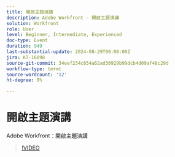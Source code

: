 ```yaml
---
title: 開啟主題演講
description: Adobe Workfront — 開啟主題演講
solution: Workfront
role: User
level: Beginner, Intermediate, Experienced
doc-type: Event
duration: 949
last-substantial-update: 2024-08-29T00:00:00Z
jira: KT-16098
source-git-commit: 34eef234c654a62ad30929b99dcb4d09af48c29d
workflow-type: tm+mt
source-wordcount: '12'
ht-degree: 0%

---
```



# 開啟主題演講

Adobe Workfront：開啟主題演講

>[!VIDEO](https://video.tv.adobe.com/v/3454493/?learn=on&captions=chi_hant)
